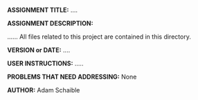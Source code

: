 **ASSIGNMENT TITLE:** ....

**ASSIGNMENT DESCRIPTION:**

......
All files related to this project are contained in this directory.

**VERSION or DATE:** ....

**USER INSTRUCTIONS:** 
.....

**PROBLEMS THAT NEED ADDRESSING:** None

**AUTHOR:** Adam Schaible
